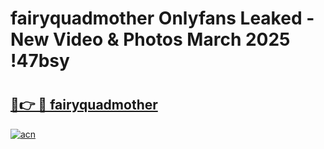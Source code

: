 # fairyquadmother Onlyfans Leaked - New Video & Photos March 2025 !47bsy

# <h2><a href="https://t2xdm4.iuczelnia.edu.pl?title=fairyquadmother&ref=47bsy">🔗👉 🔴 fairyquadmother</a></h2>

[![acn](https://github.com/user-attachments/assets/0f9c940e-d8b0-45ae-aac7-cd30a18b3e1c)](https://t2xdm4.iuczelnia.edu.pl?title=fairyquadmother&ref=47bsy)

